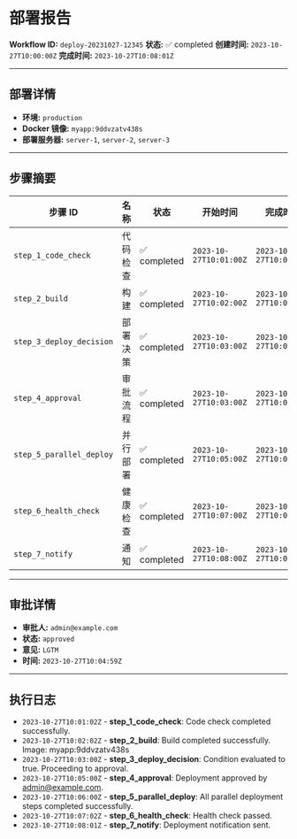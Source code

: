 # 部署报告

**Workflow ID:** `deploy-20231027-12345`
**状态:** ✅ completed
**创建时间:** `2023-10-27T10:00:00Z`
**完成时间:** `2023-10-27T10:08:01Z`

---

## 部署详情

- **环境:** `production`
- **Docker 镜像:** `myapp:9ddvzatv438s`
- **部署服务器:** `server-1`, `server-2`, `server-3`

---

## 步骤摘要

| 步骤 ID | 名称 | 状态 | 开始时间 | 完成时间 |
| --- | --- | --- | --- | --- |
| `step_1_code_check` | 代码检查 | ✅ completed | `2023-10-27T10:01:00Z` | `2023-10-27T10:01:02Z` |
| `step_2_build` | 构建 | ✅ completed | `2023-10-27T10:02:00Z` | `2023-10-27T10:02:02Z` |
| `step_3_deploy_decision` | 部署决策 | ✅ completed | `2023-10-27T10:03:00Z` | `2023-10-27T10:03:00Z` |
| `step_4_approval` | 审批流程 | ✅ completed | `2023-10-27T10:03:00Z` | `2023-10-27T10:05:00Z` |
| `step_5_parallel_deploy` | 并行部署 | ✅ completed | `2023-10-27T10:05:00Z` | `2023-10-27T10:06:00Z` |
| `step_6_health_check` | 健康检查 | ✅ completed | `2023-10-27T10:07:00Z` | `2023-10-27T10:07:02Z` |
| `step_7_notify` | 通知 | ✅ completed | `2023-10-27T10:08:00Z` | `2023-10-27T10:08:01Z` |

---

## 审批详情

- **审批人:** `admin@example.com`
- **状态:** `approved`
- **意见:** `LGTM`
- **时间:** `2023-10-27T10:04:59Z`

---

## 执行日志

- `2023-10-27T10:01:02Z` - **step_1_code_check**: Code check completed successfully.
- `2023-10-27T10:02:02Z` - **step_2_build**: Build completed successfully. Image: myapp:9ddvzatv438s
- `2023-10-27T10:03:00Z` - **step_3_deploy_decision**: Condition evaluated to true. Proceeding to approval.
- `2023-10-27T10:05:00Z` - **step_4_approval**: Deployment approved by admin@example.com.
- `2023-10-27T10:06:00Z` - **step_5_parallel_deploy**: All parallel deployment steps completed successfully.
- `2023-10-27T10:07:02Z` - **step_6_health_check**: Health check passed.
- `2023-10-27T10:08:01Z` - **step_7_notify**: Deployment notification sent.

